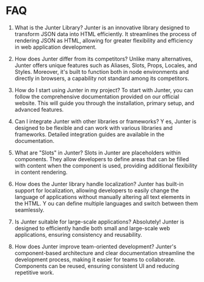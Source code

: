 # FAQ

1. What is the Junter Library?
   Junter is an innovative library designed to transform JSON data into HTML
   efficiently. It streamlines the process of rendering JSON as HTML, allowing for
   greater flexibility and efficiency in web application development.

2. How does Junter differ from its competitors?
   Unlike many alternatives, Junter offers unique features such as Aliases, Slots,
   Props, Locales, and Styles. Moreover, it's built to function both in node
   environments and directly in browsers, a capability not standard among its
   competitors.

3. How do I start using Junter in my project?
   To start with Junter, you can follow the comprehensive documentation provided on
   our official website. This will guide you through the installation, primary setup,
   and advanced features.

4. Can I integrate Junter with other libraries or frameworks?
   Y es, Junter is designed to be flexible and can work with various libraries and
   frameworks. Detailed integration guides are available in the documentation.

5. What are "Slots" in Junter?
   Slots in Junter are placeholders within components. They allow developers to
   define areas that can be filled with content when the component is used, providing
   additional flexibility in content rendering.

6. How does the Junter library handle localization?
   Junter has built-in support for localization, allowing developers to easily change
   the language of applications without manually altering all text elements in the
   HTML. Y ou can define multiple languages and switch between them seamlessly.

7. Is Junter suitable for large-scale applications?
   Absolutely! Junter is designed to efficiently handle both small and large-scale web
   applications, ensuring consistency and reusability.

8. How does Junter improve team-oriented development?
   Junter's component-based architecture and clear documentation streamline the
   development process, making it easier for teams to collaborate. Components can be
   reused, ensuring consistent UI and reducing repetitive work.
